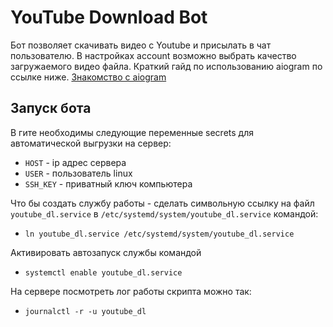 # YouTube Download Bot

Бот позволяет скачивать видео с Youtube и присылать в чат пользователю.
В настройках account возможно выбрать качество загружаемого видео файла.
Краткий гайд по использованию aiogram по ссылке ниже.
[Знакомство с aiogram](https://mastergroosha.github.io/telegram-tutorial-2/quickstart/)


## Запуск бота
В гите необходимы следующие переменные secrets для автоматической выгрузки на сервер:
- ```HOST``` - ip адрес сервера
- ```USER``` - пользователь linux
- ```SSH_KEY``` - приватный ключ компьютера

Что бы создать службу работы - сделать символьную ссылку на файл ```youtube_dl.service``` 
в ```/etc/systemd/system/youtube_dl.service``` командой:
- ```ln youtube_dl.service /etc/systemd/system/youtube_dl.service```

Активировать автозапуск службы командой
- ```systemctl enable youtube_dl.service```

На сервере посмотреть лог работы скрипта можно так:
- ```journalctl -r -u youtube_dl```
